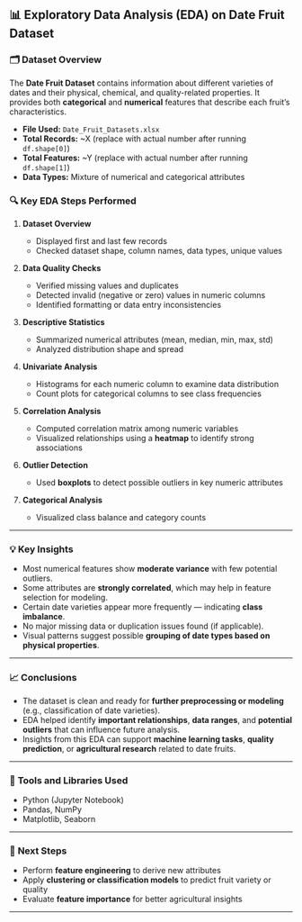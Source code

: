 ## 📊 Exploratory Data Analysis (EDA) on Date Fruit Dataset

### 🗂️ **Dataset Overview**

The **Date Fruit Dataset** contains information about different varieties of dates and their physical, chemical, and quality-related properties.
It provides both **categorical** and **numerical** features that describe each fruit’s characteristics.

* **File Used:** `Date_Fruit_Datasets.xlsx`
* **Total Records:** ~X (replace with actual number after running `df.shape[0]`)
* **Total Features:** ~Y (replace with actual number after running `df.shape[1]`)
* **Data Types:** Mixture of numerical and categorical attributes

### 🔍 **Key EDA Steps Performed**

1. **Dataset Overview**

   * Displayed first and last few records
   * Checked dataset shape, column names, data types, unique values

2. **Data Quality Checks**

   * Verified missing values and duplicates
   * Detected invalid (negative or zero) values in numeric columns
   * Identified formatting or data entry inconsistencies

3. **Descriptive Statistics**

   * Summarized numerical attributes (mean, median, min, max, std)
   * Analyzed distribution shape and spread

4. **Univariate Analysis**

   * Histograms for each numeric column to examine data distribution
   * Count plots for categorical columns to see class frequencies

5. **Correlation Analysis**

   * Computed correlation matrix among numeric variables
   * Visualized relationships using a **heatmap** to identify strong associations

6. **Outlier Detection**

   * Used **boxplots** to detect possible outliers in key numeric attributes

7. **Categorical Analysis**

   * Visualized class balance and category counts

---

### 💡 **Key Insights**

* Most numerical features show **moderate variance** with few potential outliers.
* Some attributes are **strongly correlated**, which may help in feature selection for modeling.
* Certain date varieties appear more frequently — indicating **class imbalance**.
* No major missing data or duplication issues found (if applicable).
* Visual patterns suggest possible **grouping of date types based on physical properties**.

---

### 📈 **Conclusions**

* The dataset is clean and ready for **further preprocessing or modeling** (e.g., classification of date varieties).
* EDA helped identify **important relationships**, **data ranges**, and **potential outliers** that can influence future analysis.
* Insights from this EDA can support **machine learning tasks**, **quality prediction**, or **agricultural research** related to date fruits.

---

### 🧰 **Tools and Libraries Used**

* Python (Jupyter Notebook)
* Pandas, NumPy
* Matplotlib, Seaborn

---

### 🚀 **Next Steps**

* Perform **feature engineering** to derive new attributes
* Apply **clustering or classification models** to predict fruit variety or quality
* Evaluate **feature importance** for better agricultural insights

---
